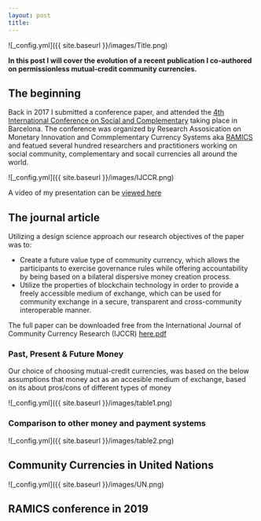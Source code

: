 ```yaml
---
layout: post
title:
---
```


![_config.yml]({{ site.baseurl }}/images/Title.png)

**In this post I will cover the evolution of a recent publication I co-authored on permissionless mutual-credit community currencies.**


## The beginning

Back in 2017 I submitted a conference paper, and attended the [4th International Conference on Social and Complementary](https://ijccr.net/2016/08/27/iv-international-conference-on-social-and-complementary-currencies-10-14-may-2017/) taking place in Barcelona. The conference was organized by Research Assosication on Monetary Innovation and Commplementary Currency Systems aka [RAMICS](https://ramics.org/barcelona2017/) and featued several hundred researchers and practitioners working on social community, complementary and socail currencies all around the world. 

![_config.yml]({{ site.baseurl }}/images/IJCCR.png)
 
A video of my presentation can be [viewed here](https://www.youtube.com/results?search_query=trustlines+network) 


## The journal article

Utilizing a design science approach our research objectives of the paper was to:

- Create a future value type of community currency, which allows the participants to exercise governance
rules while offering accountability by being based on a bilateral dispersive money creation process.
- Utilize the properties of blockchain technology in order to provide a freely accessible medium of exchange,
which can be used for community exchange in a secure, transparent and cross-community interoperable
manner.

The full paper can be downloaded free from the International Journal of Community Currency Research (IJCCR) [here.pdf](https://ijccr.files.wordpress.com/2018/09/71-84-ijccr-2018-summer-friis-glaser1.pdf)


### Past, Present & Future Money

Our choice of choosing mutual-credit currencies, was based on the below assumptions that money act as an accesible medium of exchange, based on its  about pros/cons of different types of money

![_config.yml]({{ site.baseurl }}/images/table1.png)


### Comparison to other money and payment systems


![_config.yml]({{ site.baseurl }}/images/table2.png)



## Community Currencies in United Nations


![_config.yml]({{ site.baseurl }}/images/UN.png)


## RAMICS conference in 2019


